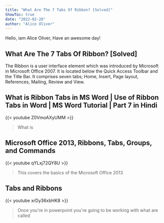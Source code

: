 ```yaml
---
title: "What Are The 7 Tabs Of Ribbon? [Solved]"
ShowToc: true 
date: "2022-02-28"
author: "Alice Oliver" 
---
```


Hello, iam Alice Oliver, Have an awesome day!
## What Are The 7 Tabs Of Ribbon? [Solved]
The Ribbon is a user interface element which was introduced by Microsoft in Microsoft Office 2007. It is located below the Quick Access Toolbar and the Title Bar. It comprises seven tabs; Home, Insert, Page layout, References, Mailing, Review and View.

## What is Ribbon Tabs in MS Word | Use of Ribbon Tabs in Word | MS Word Tutorial | Part 7 in Hindi
{{< youtube Z0VmoAXyUMM >}}
>What is 

## Microsoft Office 2013, Ribbons, Tabs, Groups, and Commands
{{< youtube qYLxj72QY8U >}}
>This covers the basics of the Microsoft Office 2013 

## Tabs and Ribbons
{{< youtube xrDy36xbHK8 >}}
>Once you're in powerpoint you're going to be working with what are called 

